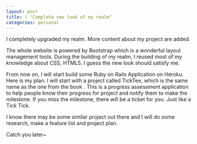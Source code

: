 ```yaml
---
layout: post
title: ! "Complete new look of my realm"
categories: personal
---
```


I completely upgraded my realm. More content about my project are added.

The whole website is powered by Bootstrap which is a wonderful layout management tools. During the building of my realm, I reused most of my knowledge about CSS, HTML5. I guess the new look should satisfy me.

From now on, I will start build some Ruby on Rails Application on Heroku. Here is my plan: I will start with a project called TickTee, which is the same name as the one from the book . This is a progress assessment application to help people know their progress for project and notify them to make the milestone. If you miss the milestone, there will be a ticket for you. Just like a Tick Tick.

I know there may be some similar project out there and I will do some research, make a feature list and project plan.

Catch you later~
